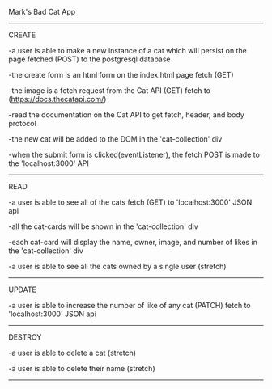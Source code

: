 
Mark's Bad Cat App

------------------------------------------------------------------------------------------------------------------------------------------
CREATE

-a user is able to make a new instance of a cat which will persist on the page fetched (POST) to the postgresql database

-the create form is an html form on the index.html page fetch (GET)

-the image is a fetch request from the Cat API (GET) fetch to (https://docs.thecatapi.com/)

-read the documentation on the Cat API to get fetch, header, and body protocol

-the new cat will be added to the DOM in the 'cat-collection' div

-when the submit form is clicked(eventListener), the fetch POST is made to the 'localhost:3000' API

------------------------------------------------------------------------------------------------------------------------------------------

  READ

  -a user is able to see all of the cats fetch (GET) to 'localhost:3000' JSON api

  -all the cat-cards will be shown in the 'cat-collection' div

  -each cat-card will display the name, owner, image, and number of likes in the 'cat-collection' div

  -a user is able to see all the cats owned by a single user (stretch)

------------------------------------------------------------------------------------------------------------------------------------------

  UPDATE

  -a user is able to increase the number of like of any cat (PATCH) fetch to 'localhost:3000' JSON api

  ------------------------------------------------------------------------------------------------------------------------------------------

  DESTROY

  -a user is able to delete a cat (stretch)

  -a user is able to delete their name (stretch)

  ------------------------------------------------------------------------------------------------------------------------------------------
